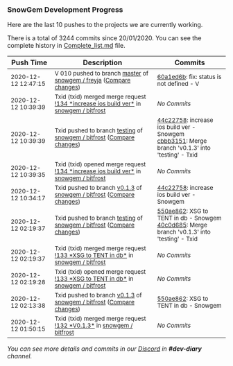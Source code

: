
### SnowGem Development Progress

Here are the last 10 pushes to the projects we are currently working.

There is a total of 3244 commits since 20/01/2020. You can see the complete history in
 [Complete_list.md](Complete_list.md) file.

| Push Time | Description | Commits |
| --- | --- | --- |
| <sub>2020-12-12 12:47:15</sub> | <sub>V 010 pushed to branch [master](https://gitlab.com/snowgem/freyja/commits/master) of [snowgem / freyja](https://gitlab.com/snowgem/freyja) ([Compare changes](https://gitlab.com/snowgem/freyja/compare/bcdbe5f8a6c3ccd5ab7d2a040a280ee9bffecb93...60a1ed6b5b4324d2d6f9f347a55b0359a4ea393f))</sub> | <sub>[60a1ed6b](https://gitlab.com/snowgem/freyja/-/commit/60a1ed6b5b4324d2d6f9f347a55b0359a4ea393f): fix: status is not defined - V</sub> |
| <sub>2020-12-12 10:39:39</sub> | <sub>Txid (txid) merged merge request [\!134 \*increase ios build ver\*](https://gitlab.com/snowgem/bitfrost/-/merge_requests/134) in [snowgem / bitfrost](https://gitlab.com/snowgem/bitfrost)</sub> | <sub>_No Commits_</sub> |
| <sub>2020-12-12 10:39:39</sub> | <sub>Txid pushed to branch [testing](https://gitlab.com/snowgem/bitfrost/commits/testing) of [snowgem / bitfrost](https://gitlab.com/snowgem/bitfrost) ([Compare changes](https://gitlab.com/snowgem/bitfrost/compare/40c0d685c3ebbbfdeb5121152250069cb8fbda79...cbbb3151f2997cd5dfed304e92b6305e6428cfc5))</sub> | <sub>[44c22758](https://gitlab.com/snowgem/bitfrost/-/commit/44c22758888a067376ebabdfb487aa8c67492301): increase ios build ver - Snowgem<br>[cbbb3151](https://gitlab.com/snowgem/bitfrost/-/commit/cbbb3151f2997cd5dfed304e92b6305e6428cfc5): Merge branch 'v0.1.3' into 'testing' - Txid</sub> |
| <sub>2020-12-12 10:39:35</sub> | <sub>Txid (txid) opened merge request [\!134 \*increase ios build ver\*](https://gitlab.com/snowgem/bitfrost/-/merge_requests/134) in [snowgem / bitfrost](https://gitlab.com/snowgem/bitfrost)</sub> | <sub>_No Commits_</sub> |
| <sub>2020-12-12 10:34:17</sub> | <sub>Txid pushed to branch [v0\.1\.3](https://gitlab.com/snowgem/bitfrost/commits/v0.1.3) of [snowgem / bitfrost](https://gitlab.com/snowgem/bitfrost) ([Compare changes](https://gitlab.com/snowgem/bitfrost/compare/550ae8627b306095b1285a4e03ccd95f5db5a9a1...44c22758888a067376ebabdfb487aa8c67492301))</sub> | <sub>[44c22758](https://gitlab.com/snowgem/bitfrost/-/commit/44c22758888a067376ebabdfb487aa8c67492301): increase ios build ver - Snowgem</sub> |
| <sub>2020-12-12 02:19:37</sub> | <sub>Txid pushed to branch [testing](https://gitlab.com/snowgem/bitfrost/commits/testing) of [snowgem / bitfrost](https://gitlab.com/snowgem/bitfrost) ([Compare changes](https://gitlab.com/snowgem/bitfrost/compare/bb017616710965c0a3bcd4e299399c73ed1be89e...40c0d685c3ebbbfdeb5121152250069cb8fbda79))</sub> | <sub>[550ae862](https://gitlab.com/snowgem/bitfrost/-/commit/550ae8627b306095b1285a4e03ccd95f5db5a9a1): XSG to TENT in db - Snowgem<br>[40c0d685](https://gitlab.com/snowgem/bitfrost/-/commit/40c0d685c3ebbbfdeb5121152250069cb8fbda79): Merge branch 'v0.1.3' into 'testing' - Txid</sub> |
| <sub>2020-12-12 02:19:37</sub> | <sub>Txid (txid) merged merge request [\!133 \*XSG to TENT in db\*](https://gitlab.com/snowgem/bitfrost/-/merge_requests/133) in [snowgem / bitfrost](https://gitlab.com/snowgem/bitfrost)</sub> | <sub>_No Commits_</sub> |
| <sub>2020-12-12 02:19:28</sub> | <sub>Txid (txid) opened merge request [\!133 \*XSG to TENT in db\*](https://gitlab.com/snowgem/bitfrost/-/merge_requests/133) in [snowgem / bitfrost](https://gitlab.com/snowgem/bitfrost)</sub> | <sub>_No Commits_</sub> |
| <sub>2020-12-12 02:13:38</sub> | <sub>Txid pushed to branch [v0\.1\.3](https://gitlab.com/snowgem/bitfrost/commits/v0.1.3) of [snowgem / bitfrost](https://gitlab.com/snowgem/bitfrost) ([Compare changes](https://gitlab.com/snowgem/bitfrost/compare/0e669cafc954b0fcef3cd7ba64d7513ddbb92888...550ae8627b306095b1285a4e03ccd95f5db5a9a1))</sub> | <sub>[550ae862](https://gitlab.com/snowgem/bitfrost/-/commit/550ae8627b306095b1285a4e03ccd95f5db5a9a1): XSG to TENT in db - Snowgem</sub> |
| <sub>2020-12-12 01:50:15</sub> | <sub>Txid (txid) merged merge request [\!132 \*V0\.1\.3\*](https://gitlab.com/snowgem/bitfrost/-/merge_requests/132) in [snowgem / bitfrost](https://gitlab.com/snowgem/bitfrost)</sub> | <sub>_No Commits_</sub> |

_You can see more details and commits in our [Discord](https://discord.gg/zumGnbg) in **#dev-diary** channel._
